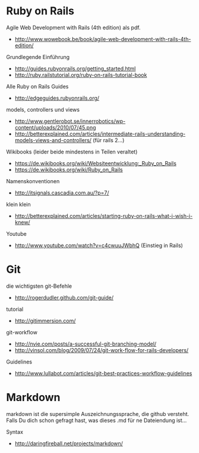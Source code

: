 Ruby on Rails
=============

Agile Web Development with Rails (4th edition) als pdf. 
- http://www.wowebook.be/book/agile-web-development-with-rails-4th-edition/

Grundlegende Einführung
- http://guides.rubyonrails.org/getting_started.html
- http://ruby.railstutorial.org/ruby-on-rails-tutorial-book

Alle Ruby on Rails Guides
- http://edgeguides.rubyonrails.org/

models, controllers und views
- http://www.gentlerobot.se/innerrobotics/wp-content/uploads/2010/07/45.png
- http://betterexplained.com/articles/intermediate-rails-understanding-models-views-and-controllers/
  (für rails 2…)

Wikibooks (leider beide mindestens in Teilen veraltet)
- https://de.wikibooks.org/wiki/Websiteentwicklung:_Ruby_on_Rails
- https://de.wikibooks.org/wiki/Ruby_on_Rails

Namenskonventionen
- http://itsignals.cascadia.com.au/?p=7/

klein klein
- http://betterexplained.com/articles/starting-ruby-on-rails-what-i-wish-i-knew/

Youtube
- http://www.youtube.com/watch?v=c4cwuuJWbhQ (Einstieg in Rails)


Git
===

die wichtigsten git-Befehle
- http://rogerdudler.github.com/git-guide/

tutorial
- http://gitimmersion.com/

git-workflow
- http://nvie.com/posts/a-successful-git-branching-model/
- http://vinsol.com/blog/2009/07/24/git-work-flow-for-rails-developers/

Guidelines
- http://www.lullabot.com/articles/git-best-practices-workflow-guidelines

Markdown
========

markdown ist die supersimple Auszeichnungssprache, die github versteht. Falls
Du dich schon gefragt hast, was dieses .md für ne Dateiendung ist…

Syntax
- http://daringfireball.net/projects/markdown/
